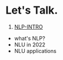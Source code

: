 # Let's Talk.

1. [NLP-INTRO](https://chunshan-theta.github.io/NLP-INTRO/)
- what's NLP?
- NLU in 2022
- NLU applications
